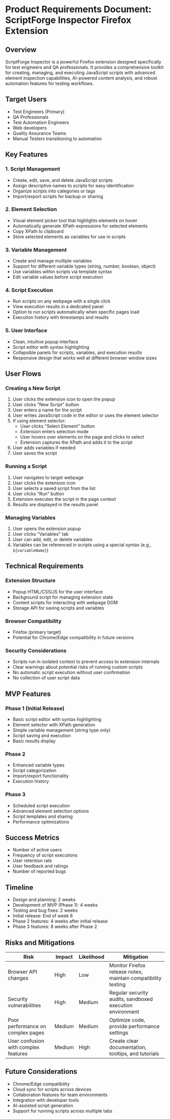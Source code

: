 # Product Requirements Document: ScriptForge Inspector Firefox Extension

## Overview
ScriptForge Inspector is a powerful Firefox extension designed specifically for test engineers and QA professionals. It provides a comprehensive toolkit for creating, managing, and executing JavaScript scripts with advanced element inspection capabilities, AI-powered content analysis, and robust automation features for testing workflows.

## Target Users
- Test Engineers (Primary)
- QA Professionals
- Test Automation Engineers
- Web developers
- Quality Assurance Teams
- Manual Testers transitioning to automation

## Key Features

### 1. Script Management
- Create, edit, save, and delete JavaScript scripts
- Assign descriptive names to scripts for easy identification
- Organize scripts into categories or tags
- Import/export scripts for backup or sharing

### 2. Element Selection
- Visual element picker tool that highlights elements on hover
- Automatically generate XPath expressions for selected elements
- Copy XPath to clipboard
- Store selected elements as variables for use in scripts

### 3. Variable Management
- Create and manage multiple variables
- Support for different variable types (string, number, boolean, object)
- Use variables within scripts via template syntax
- Edit variable values before script execution

### 4. Script Execution
- Run scripts on any webpage with a single click
- View execution results in a dedicated panel
- Option to run scripts automatically when specific pages load
- Execution history with timestamps and results

### 5. User Interface
- Clean, intuitive popup interface
- Script editor with syntax highlighting
- Collapsible panels for scripts, variables, and execution results
- Responsive design that works well at different browser window sizes

## User Flows

### Creating a New Script
1. User clicks the extension icon to open the popup
2. User clicks "New Script" button
3. User enters a name for the script
4. User writes JavaScript code in the editor or uses the element selector
5. If using element selector:
   - User clicks "Select Element" button
   - Extension enters selection mode
   - User hovers over elements on the page and clicks to select
   - Extension captures the XPath and adds it to the script
6. User adds variables if needed
7. User saves the script

### Running a Script
1. User navigates to target webpage
2. User clicks the extension icon
3. User selects a saved script from the list
4. User clicks "Run" button
5. Extension executes the script in the page context
6. Results are displayed in the results panel

### Managing Variables
1. User opens the extension popup
2. User clicks "Variables" tab
3. User can add, edit, or delete variables
4. Variables can be referenced in scripts using a special syntax (e.g., `${variableName}`)

## Technical Requirements

### Extension Structure
- Popup HTML/CSS/JS for the user interface
- Background script for managing extension state
- Content scripts for interacting with webpage DOM
- Storage API for saving scripts and variables

### Browser Compatibility
- Firefox (primary target)
- Potential for Chrome/Edge compatibility in future versions

### Security Considerations
- Scripts run in isolated context to prevent access to extension internals
- Clear warnings about potential risks of running custom scripts
- No automatic script execution without user confirmation
- No collection of user script data

## MVP Features

### Phase 1 (Initial Release)
- Basic script editor with syntax highlighting
- Element selector with XPath generation
- Simple variable management (string type only)
- Script saving and execution
- Basic results display

### Phase 2
- Enhanced variable types
- Script categorization
- Import/export functionality
- Execution history

### Phase 3
- Scheduled script execution
- Advanced element selection options
- Script templates and sharing
- Performance optimizations

## Success Metrics
- Number of active users
- Frequency of script executions
- User retention rate
- User feedback and ratings
- Number of reported bugs

## Timeline
- Design and planning: 2 weeks
- Development of MVP (Phase 1): 4 weeks
- Testing and bug fixes: 2 weeks
- Initial release: End of week 8
- Phase 2 features: 4 weeks after initial release
- Phase 3 features: 8 weeks after Phase 2

## Risks and Mitigations

| Risk | Impact | Likelihood | Mitigation |
|------|--------|------------|------------|
| Browser API changes | High | Low | Monitor Firefox release notes, maintain compatibility testing |
| Security vulnerabilities | High | Medium | Regular security audits, sandboxed execution environment |
| Poor performance on complex pages | Medium | Medium | Optimize code, provide performance settings |
| User confusion with complex features | Medium | High | Create clear documentation, tooltips, and tutorials |

## Future Considerations
- Chrome/Edge compatibility
- Cloud sync for scripts across devices
- Collaboration features for team environments
- Integration with developer tools
- AI-assisted script generation
- Support for running scripts across multiple tabs